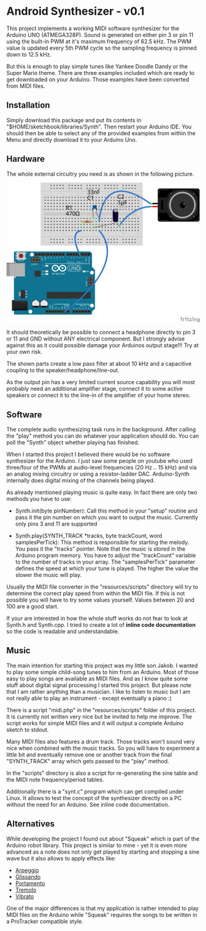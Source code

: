 Android Synthesizer - v0.1
==========================

This project implements a working MIDI software synthesizer for the
Arduino UNO (ATMEGA328P). Sound is generated on either pin 3 or pin
11 using the built-in PWM at it's maximum frequency of 62.5 kHz. The PWM value
is updated every 5th PWM cycle so the sampling frequency is pinned down
to 12.5 kHz.

But this is enough to play simple tunes like Yankee Doodle Dandy or the
Super Mario theme. There are three examples included which are ready to
get downloaded on your Arduino. Those examples have been converted from
MIDI files.

Installation
------------

Simply download this package and put its contents in "$HOME/sketchbook/libraries/Synth".
Then restart your Arduino IDE. You should then be able to select any of the
provided examples from within the Menu and directly download it to your Arduino
Uno.

Hardware
--------

The whole external circuitry you need is as shown in the following picture.

![Arduino Synthesizer](resources/Arduino-Synth.png)

It should theoretically be possible to connect a headphone directly to pin
3 or 11 and GND without ANY electrical component. But I strongly advise
against this as it could possible damage your Arduinos output stage!!! Try
at your own risk.

The shown parts create a low pass filter at about 10 kHz and a capacitive
coupling to the speaker/headphone/line-out.

As the output pin has a very limited current source capability you will most
probably need an additional amplifier stage, connect it to some active
speakers or connect it to the line-in of the amplifier of your home stereo.

Software
--------

The complete audio synthesizing task runs in the background. After calling
the "play" method you can do whatever your application should do. You can
poll the "Synth" object whether playing has finished.

When I started this project I believed there would be no software synthesizer
for the Arduino. I just saw some people on youtube who used three/four of the
PWMs at audio-level frequencies (20 Hz .. 15 kHz) and via an analog mixing
circuitry or using a resistor-ladder DAC. Arduino-Synth internally does
digital mixing of the channels being played.

As already mentioned playing music is quite easy. In fact there are only
two methods you have to use:

 * Synth.init(byte pinNumber): Call this method in your "setup" routine and
   pass it the pin number on which you want to output the music. Currently
	only pins 3 and 11 are supported

 * Synth.play(SYNTH\_TRACK \*tracks, byte trackCount, word samplesPerTick): 
   This method is responsible for starting the melody. You pass it the
	"tracks" pointer. Note that the music is stored in the Arduino program
	memory. You have to adjust the "trackCount" variable to the number of
	tracks in your array. The "samplesPerTick" parameter defines the speed
	at which your tune is played. The higher the value the slower the music
	will play.

Usually the MIDI file converter in the "resources/scripts" directory
will try to determine the correct play speed from within the MIDI file.
If this is not possible you will have to try some values yourself.
Values between 20 and 100 are a good start.

If your are interested in how the whole stuff works do not fear to look at
Synth.h and Synth.cpp. I tried to create a lot of **inline code documentation**
so the code is readable and understandable.

Music
-----

The main intention for starting this project was my little son Jakob. I wanted
to play some simple child-song tunes to him from an Arduino. Most of those
easy to play songs are available as MIDI files. And as I know quite some stuff
about digital signal processing I started this project. But please note that
I am rather anything than a musician. I like to listen to music but I am not
really able to play an instrument - except eventually a piano :)

There is a script "midi.php" in the "resources/scripts" folder of this
project. It is currently not written very nice but be invited to help
me improve. The script works for simple MIDI files and it will output
a complete Arduino sketch to stdout.

Many MIDI files also features a drum track. Those tracks won't sound very
nice when combined with the music tracks. So you will have to experiment
a little bit and eventually remove one or another track from the final
"SYNTH\_TRACK" array which gets passed to the "play" method.

In the "scripts" directory is also a script for re-generating the sine
table and the MIDI note frequency/period tables.

Additionally there is a "synt.c" program which can get compiled under Linux.
It allows to test the concept of the synthesizer directly on a PC without
the need for an Arduino. See inline code documentation.

Alternatives
------------

While developing the project I found out about "Squeak" which is part of the
Arduino robot library. This project is similar to mine - yet it is even more
advanced as a note does not only get played by starting and stopping a sine
wave but it also allows to apply effects like:

 * [Arpeggio](https://en.wikipedia.org/wiki/Arpeggio)
 * [Glissando](https://en.wikipedia.org/wiki/Glissando)
 * [Portamento](https://en.wikipedia.org/wiki/Portamento)
 * [Tremolo](https://en.wikipedia.org/wiki/Tremolo)
 * [Vibrato](https://en.wikipedia.org/wiki/Vibrato)

One of the major differences is that my application is rather intended to
play MIDI files on the Arduino while "Squeak" requires the songs to be
written in a ProTracker compatible style.




